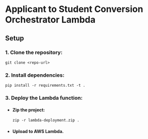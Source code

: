 # Applicant to Student Conversion Orchestrator Lambda

## Setup
### 1. Clone the repository:

```
git clone <repo-url>
```

### 2. Install dependencies:


```
pip install -r requirements.txt -t .
```

### 3.  Deploy the Lambda function:

- #### Zip the project:

    ```
    zip -r lambda-deployment.zip .
    ```

- #### Upload to AWS Lambda.
